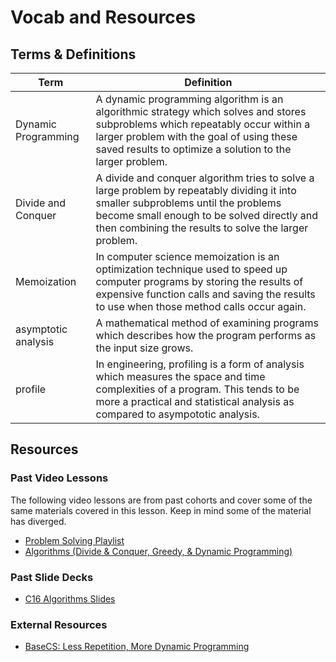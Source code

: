 # Vocab and Resources

## Terms & Definitions

| Term | Definition |
|--- |--- |
| Dynamic Programming | A dynamic programming algorithm is an algorithmic strategy which solves and stores subproblems which repeatably occur within a larger problem with the goal of using these saved results to optimize a solution to the larger problem.  |
| Divide and Conquer | A divide and conquer algorithm tries to solve a large problem by repeatably dividing it into smaller subproblems until the problems become small enough to be solved directly and then combining the results to solve the larger problem. |
| Memoization | In computer science  memoization is an optimization technique used to speed up computer programs by storing the results of expensive function calls and saving the results to use when those method calls occur again.  |
| asymptotic analysis | A mathematical method of examining programs which describes how the program performs as the input size grows. |
| profile | In engineering, profiling is a form of analysis which measures the space and time complexities of a program.  This tends to be more a practical and statistical analysis as compared to asympototic analysis. |

## Resources
### Past Video Lessons
The following video lessons are from past cohorts and cover some of the same materials covered in this lesson. Keep in mind some of the material has diverged. 
-  [Problem Solving Playlist](https://adaacademy.hosted.panopto.com/Panopto/Pages/Viewer.aspx?pid=0471a830-aa32-4937-bb42-ae4c0144813e)
-  [Algorithms (Divide & Conquer, Greedy, & Dynamic Programming)](https://adaacademy.hosted.panopto.com/Panopto/Pages/Viewer.aspx?id=2619c3c1-e6d5-48a1-a199-aad7014dcc4e)

### Past Slide Decks
- [C16 Algorithms Slides](https://docs.google.com/presentation/d/1V4ycrfl3dbL0IbRHqK3ytU45VyMJQNHhyxpc3Ti2e28/edit?usp=sharing)

### External Resources
- [BaseCS: Less Repetition, More Dynamic Programming](https://medium.com/basecs/less-repetition-more-dynamic-programming-43d29830a630)

<!-- Diagram source https://drive.google.com/file/d/1UtfvVBsu6yAte1KftYjBhUwH8dCvjq33/view?usp=sharing -->